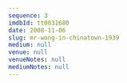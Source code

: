 ```yaml
---
sequence: 3
imdbId: tt0031680
date: 2008-11-06
slug: mr-wong-in-chinatown-1939
medium: null
venue: null
venueNotes: null
mediumNotes: null
---
```


